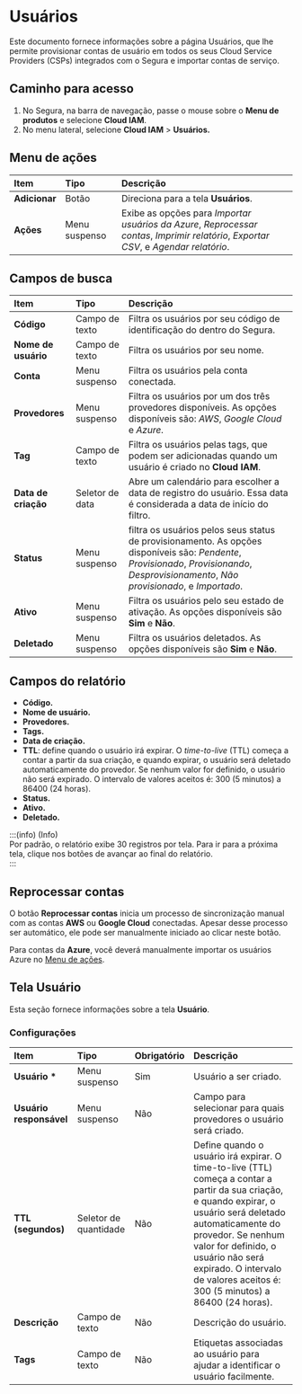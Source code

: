 # Usuários

Este documento fornece informações sobre a página Usuários,  que lhe permite provisionar contas de usuário em todos os seus Cloud Service Providers (CSPs) integrados com o Segura e importar contas de serviço.

## Caminho para acesso

1. No Segura, na barra de navegação, passe o mouse sobre o **Menu de produtos** e selecione **Cloud IAM**.  
2. No menu lateral, selecione **Cloud IAM** \> **Usuários.**

## Menu de ações

| Item | Tipo | Descrição |
| :---- | :---- | :---- |
| **Adicionar** | Botão | Direciona para a tela **Usuários**. |
| **Ações** | Menu suspenso | Exibe as opções para *Importar usuários da Azure*, *Reprocessar contas*, *Imprimir relatório*, *Exportar CSV*, e *Agendar relatório*. |

## Campos de busca

| Item | Tipo | Descrição |
| :---- | :---- | :---- |
| **Código** | Campo de texto | Filtra os usuários por seu código de identificação do dentro do Segura. |
| **Nome de usuário** | Campo de texto | Filtra os usuários por seu nome. |
| **Conta** | Menu suspenso | Filtra os usuários pela conta conectada. |
| **Provedores** | Menu suspenso | Filtra os usuários por um dos três provedores disponíveis. As opções disponíveis são: *AWS*, *Google Cloud* e *Azure*. |
| **Tag** | Campo de texto | Filtra os usuários pelas tags, que podem ser adicionadas quando um usuário é criado no **Cloud IAM**. |
| **Data de criação** | Seletor de data | Abre um calendário para escolher a data de registro do usuário. Essa data é considerada a data de início do filtro. |
| **Status** | Menu suspenso | filtra os usuários pelos seus status de provisionamento. As opções disponíveis são: *Pendente*, *Provisionado*, *Provisionando*, *Desprovisionamento*, *Não provisionado*, e *Importado*. |
| **Ativo** | Menu suspenso | Filtra os usuários pelo seu estado de ativação. As opções disponíveis são **Sim** e **Não**. |
| **Deletado** | Menu suspenso | Filtra os usuários deletados. As opções disponíveis são **Sim** e **Não**. |

## Campos do relatório

- **Código.**  
- **Nome de usuário.**  
- **Provedores.**  
- **Tags.**  
- **Data de criação.**  
- **TTL**: define quando o usuário irá expirar. O *time-to-live* (TTL) começa a contar a partir da sua criação, e quando expirar, o usuário será deletado automaticamente do provedor. Se nenhum valor for definido, o usuário não será expirado. O intervalo de valores aceitos é: 300 (5 minutos) a 86400 (24 horas).  
- **Status.**  
- **Ativo.**  
- **Deletado.**

:::(info) (Info)  
Por padrão, o relatório exibe 30 registros por tela. Para ir para a próxima tela, clique nos botões de avançar ao final do relatório.  
:::

## Reprocessar contas

O botão **Reprocessar contas** inicia um processo de sincronização manual com as contas **AWS** ou **Google Cloud** conectadas. Apesar desse processo ser automático, ele pode ser manualmente iniciado ao clicar neste botão.

Para contas da **Azure**, você deverá manualmente importar os usuários Azure no [Menu de ações](/v4/docs/pt/cloud-iam-users#menu-de-ações).

## Tela Usuário

Esta seção fornece informações sobre a tela **Usuário**.

### Configurações

| Item | Tipo | Obrigatório | Descrição |
| :---- | :---- | :---- | :---- |
| **Usuário \*** | Menu suspenso | Sim | Usuário a ser criado. |
| **Usuário responsável** | Menu suspenso | Não | Campo para selecionar para quais provedores o usuário será criado. |
| **TTL (segundos)** | Seletor de quantidade | Não | Define quando o usuário irá expirar. O time-to-live (TTL) começa a contar a partir da sua criação, e quando expirar, o usuário será deletado automaticamente do provedor. Se nenhum valor for definido, o usuário não será expirado. O intervalo de valores aceitos é: 300 (5 minutos) a 86400 (24 horas). |
| **Descrição** | Campo de texto | Não | Descrição do usuário. |
| **Tags** | Campo de texto | Não | Etiquetas associadas ao usuário para ajudar a identificar o usuário facilmente. |